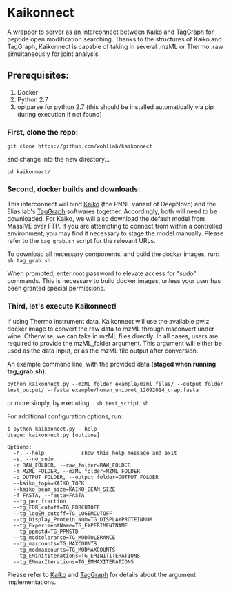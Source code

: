 # Kaikonnect
A wrapper to server as an interconnect between [Kaiko](https://github.com/PNNL-Comp-Mass-Spec/Kaiko) and [TagGraph](https://sourceforge.net/projects/taggraph/) for peptide open modification searching.
Thanks to the structures of Kaiko and TagGraph, Kaikonnect is capable of taking in several .mzML or Thermo .raw simultaneously for joint analysis.

## Prerequisites:
1. Docker
2. Python 2.7
3. optparse for python 2.7 (this should be installed automatically via pip during execution if not found)

### First, clone the repo:
``` git clone https://github.com/wohllab/kaikonnect ```

and change into the new directory...

``` cd kaikonnect/ ```

### Second, docker builds and downloads:
This interconnect will bind [Kaiko](https://github.com/PNNL-Comp-Mass-Spec/Kaiko) (the PNNL variant of DeepNovo) and the Elias lab's [TagGraph](https://sourceforge.net/projects/taggraph/) softwares together.
Accordingly, both will need to be downloaded.  For Kaiko, we will also download the default model from MassIVE over FTP.  If you are attempting to connect from within a controlled environment, you may find it necessary to stage the model manually.  Please refer to the ``` tag_grab.sh ``` script for the relevant URLs.

To download all necessary components, and build the docker images, run:
``` sh tag_grab.sh ```

When prompted, enter root password to elevate access for "sudo" commands.  This is necessary to build docker images, unless your user has been granted special permissions.

### Third, let's execute Kaikonnect!
If using Thermo instrument data, Kaikonnect will use the available pwiz docker image to convert the raw data to mzML through msconvert under wine.  Otherwise, we can take in mzML files directly.  In all cases, users are required to provide the mzML_folder argument.  This argument will either be used as the data input, or as the mzML file output after conversion.

An example command line, with the provided data **(staged when running tag_grab.sh)**:

``` python kaikonnect.py --mzML_folder example/mzml_files/ --output_folder test_output/ --fasta example/human_uniprot_12092014_crap.fasta ```

or more simply, by executing...
```sh test_script.sh```

For additional configuration options, run:
```
$ python kaikonnect.py --help
Usage: kaikonnect.py [options]

Options:
  -h, --help            show this help message and exit
  -s, --no_sudo
  -r RAW_FOLDER, --raw_folder=RAW_FOLDER
  -m MZML_FOLDER, --mzML_folder=MZML_FOLDER
  -o OUTPUT_FOLDER, --output_folder=OUTPUT_FOLDER
  --kaiko_topk=KAIKO_TOPK
  --kaiko_beam_size=KAIKO_BEAM_SIZE
  -f FASTA, --fasta=FASTA
  --tg_per_fraction
  --tg_FDR_cutoff=TG_FDRCUTOFF
  --tg_logEM_cutoff=TG_LOGEMCUTOFF
  --tg_Display_Protein_Num=TG_DISPLAYPROTEINNUM
  --tg_ExperimentName=TG_EXPERIMENTNAME
  --tg_ppmstd=TG_PPMSTD
  --tg_modtolerance=TG_MODTOLERANCE
  --tg_maxcounts=TG_MAXCOUNTS
  --tg_modmaxcounts=TG_MODMAXCOUNTS
  --tg_EMinitIterations=TG_EMINITITERATIONS
  --tg_EMmaxIterations=TG_EMMAXITERATIONS
 ```
 Please refer to [Kaiko](https://github.com/PNNL-Comp-Mass-Spec/Kaiko) and [TagGraph](https://sourceforge.net/projects/taggraph/) for details about the argument implementations.
